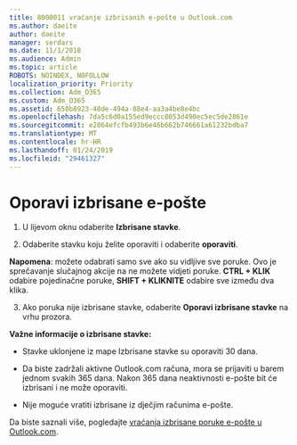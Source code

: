 ```yaml
---
title: 8000011 vraćanje izbrisanih e-pošte u Outlook.com
ms.author: daeite
author: daeite
manager: serdars
ms.date: 11/1/2018
ms.audience: Admin
ms.topic: article
ROBOTS: NOINDEX, NOFOLLOW
localization_priority: Priority
ms.collection: Adm_O365
ms.custom: Adm_O365
ms.assetid: 650b8923-48de-494a-88e4-aa3a4be8e4bc
ms.openlocfilehash: 7da5c6d0a155ed9eccc8053d490ec5ec5de2861e
ms.sourcegitcommit: e2864efcfb493b6e46b662b746661a61232bdba7
ms.translationtype: MT
ms.contentlocale: hr-HR
ms.lasthandoff: 01/24/2019
ms.locfileid: "29461327"
---
```

# <a name="recover-deleted-email"></a>Oporavi izbrisane e-pošte

1. U lijevom oknu odaberite **Izbrisane stavke**. 
    
2. Odaberite stavku koju želite oporaviti i odaberite **oporaviti**. 
  
 **Napomena**: možete odabrati samo sve ako su vidljive sve poruke. Ovo je sprečavanje slučajnog akcije na ne možete vidjeti poruke. **CTRL + KLIK** odabire pojedinačne poruke, **SHIFT + KLIKNITE** odabire sve između dva klika. 
    
3. Ako poruka nije izbrisane stavke, odaberite **Oporavi izbrisane stavke** na vrhu prozora. 
    
 **Važne informacije o izbrisane stavke:**
  
- Stavke uklonjene iz mape Izbrisane stavke su oporaviti 30 dana.
    
- Da biste zadržali aktivne Outlook.com računa, mora se prijaviti u barem jednom svakih 365 dana. Nakon 365 dana neaktivnosti e-pošte bit će izbrisani i ne može oporaviti.
    
- Nije moguće vratiti izbrisane iz dječjim računima e-pošte.
    
Da biste saznali više, pogledajte [vraćanja izbrisane poruke e-pošte u Outlook.com](https://go.microsoft.com/fwlink/p/?linkid=873117).
  

